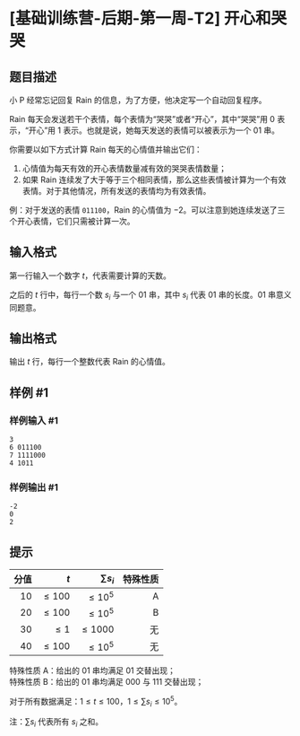# [基础训练营-后期-第一周-T2] 开心和哭哭

## 题目描述

小 P 经常忘记回复 Rain 的信息，为了方便，他决定写一个自动回复程序。

Rain 每天会发送若干个表情，每个表情为“哭哭”或者“开心”，其中“哭哭”用 $0$ 表示，“开心”用 $1$ 表示。也就是说，她每天发送的表情可以被表示为一个 $01$ 串。

你需要以如下方式计算 Rain 每天的心情值并输出它们：

1. 心情值为每天有效的开心表情数量减有效的哭哭表情数量；
2. 如果 Rain 连续发了大于等于三个相同表情，那么这些表情被计算为一个有效表情。对于其他情况，所有发送的表情均为有效表情。

例：对于发送的表情 `011100`，Rain 的心情值为 $-2$。可以注意到她连续发送了三个开心表情，它们只需被计算一次。

## 输入格式

第一行输入一个数字 $t$，代表需要计算的天数。

之后的 $t$ 行中，每行一个数 $s_i$ 与一个 $01$ 串，其中 $s_i$ 代表 $01$ 串的长度。$01$ 串意义同题意。

## 输出格式

输出 $t$ 行，每行一个整数代表 Rain 的心情值。

## 样例 #1

### 样例输入 #1

```
3
6 011100
7 1111000
4 1011
```

### 样例输出 #1

```
-2
0
2
```

## 提示

| 分值 |       $t$ | $\sum s_i$ | 特殊性质 |
| ---: | --------: | ---------: | -------: |
|   10 | $\le 100$ | $\le 10^5$ |        A |
|   20 | $\le 100$ | $\le 10^5$ |        B |
|   30 |   $\le 1$ | $\le 1000$ |       无 |
|   40 | $\le 100$ | $\le 10^5$ |       无 |

特殊性质 A：给出的 $01$ 串均满足 $01$ 交替出现；\
特殊性质 B：给出的 $01$ 串均满足 $000$ 与 $111$ 交替出现；

对于所有数据满足：$1\le t\le 100$，$1\le \sum s_i\le 10^5$。

注：$\sum s_i$ 代表所有 $s_i$ 之和。